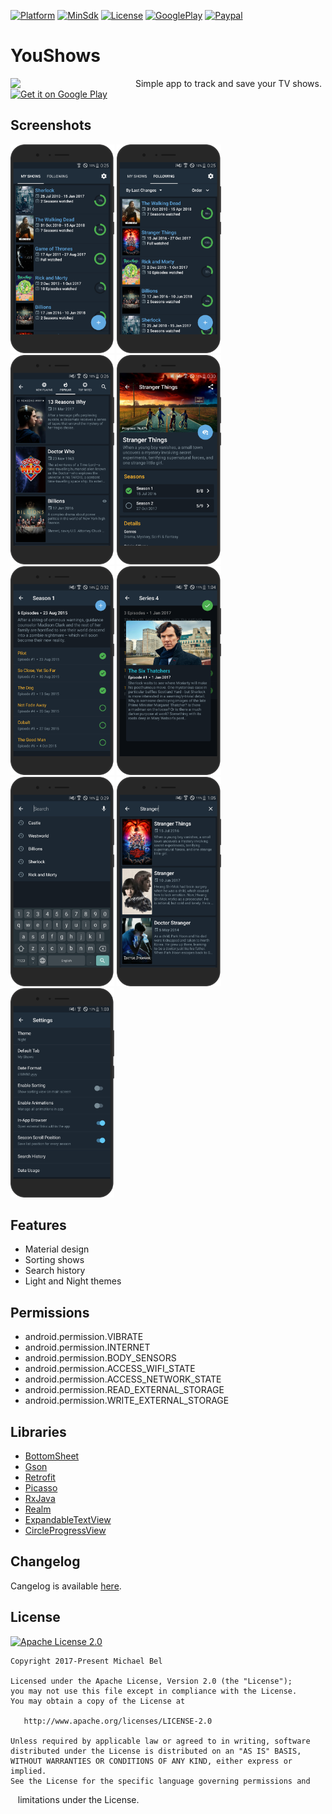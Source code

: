 [apk-url]:          https://github.com/michaelbel/youshows/blob/master/app/release/shows-v1.0.2.apk
[paypal-url]:       https://paypal.me/michaelbel
[github-url]:       https://github.com/michaelbel/youshows
[licence-url]:      http://www.apache.org/licenses/LICENSE-2.0
[googleplay-url]:   https://play.google.com/store/apps/details?id=org.michaelbel.shows
[cangelog]:         https://github.com/michaelbel/YouShows/blob/master/CHANGELOG.md

[launcher-path]: ../master/app/src/main/res/mipmap-xxxhdpi/ic_launcher_round.png

[minsdk-badge]:       https://img.shields.io/badge/minSdkVersion-21-0097A7.svg
[paypal-badge]:       https://img.shields.io/badge/Donate-Paypal-0097A7.svg
[license-badge]:      https://img.shields.io/badge/License-Apache_v2.0-0097A7.svg
[arsenal-badge]:      https://img.shields.io/badge/Android%20Arsenal-BottomSheet-0097A7.svg?style=flat
[platform-badge]:     https://img.shields.io/badge/Platform-Android-0097A7.svg
[googleplay-badge]:   https://img.shields.io/badge/Google_Play-Demo-0097A7.svg

<!------------------------------------------------------------------------------------------------------------------------------------->
[![Platform][platform-badge]][github-url]
[![MinSdk][minsdk-badge]][github-url]
[![License][license-badge]][licence-url]
[![GooglePlay][googleplay-badge]][googleplay-url]
[![Paypal][paypal-badge]][paypal-url]

# YouShows
<img src="https://github.com/michaelbel/YouShows/blob/master/images/icon_512x512.png" align="left" width="200" hspace="0" vspace="0">
Simple app to track and save your TV shows.

<div style="display:flex;">
  <a href="https://play.google.com/store/apps/details?id=org.michaelbel.shows">
    <img alt="Get it on Google Play" height="100"         src="https://play.google.com/intl/en_us/badges/images/generic/en_badge_web_generic.png"/>
  </a>
</div>

## Screenshots
<div style="dispaly:flex">
    <img style="margin-left:0px;" src="/images/render/1.png" width="33%">
    <img style="margin-left:0px;" src="/images/render/2.png" width="33%">
    <img style="margin-left:0px;" src="/images/render/3.png" width="33%">
    <img style="margin-left:0px;" src="/images/render/4.png" width="33%">
    <img style="margin-left:0px;" src="/images/render/5.png" width="33%">
    <img style="margin-left:0px;" src="/images/render/6.png" width="33%">
    <img style="margin-left:0px;" src="/images/render/7.png" width="33%">
    <img style="margin-left:0px;" src="/images/render/8.png" width="33%">
    <img style="margin-left:0px;" src="/images/render/9.png" width="33%">
</div>

## Features
* Material design
* Sorting shows
* Search history
* Light and Night themes

## Permissions
* android.permission.VIBRATE
* android.permission.INTERNET
* android.permission.BODY_SENSORS
* android.permission.ACCESS_WIFI_STATE
* android.permission.ACCESS_NETWORK_STATE
* android.permission.READ_EXTERNAL_STORAGE
* android.permission.WRITE_EXTERNAL_STORAGE

## Libraries
* [BottomSheet](https://github.com/michaelbel/BottomSheet)
* [Gson](https://github.com/google/gson)
* [Retrofit](https://github.com/square/retrofit)
* [Picasso](https://github.com/square/picasso)
* [RxJava](https://github.com/ReactiveX/RxJava)
* [Realm](https://github.com/realm/realm-java)
* [ExpandableTextView](https://github.com/Blogcat/Android-ExpandableTextView)
* [CircleProgressView](https://github.com/jakob-grabner/Circle-Progress-View)

## Changelog
Cangelog is available [here][cangelog].

## License
<a href="http://www.apache.org/licenses/LICENSE-2.0" target="_blank">
  <img alt="Apache License 2.0" src="https://github.com/michaelbel/YouShows/blob/master/images/apache_software_foundation_logo.png" height="120"/>
</a>

    Copyright 2017-Present Michael Bel

    Licensed under the Apache License, Version 2.0 (the "License");
    you may not use this file except in compliance with the License.
    You may obtain a copy of the License at

       http://www.apache.org/licenses/LICENSE-2.0

    Unless required by applicable law or agreed to in writing, software
    distributed under the License is distributed on an "AS IS" BASIS,
    WITHOUT WARRANTIES OR CONDITIONS OF ANY KIND, either express or implied.
    See the License for the specific language governing permissions and
    limitations under the License.
